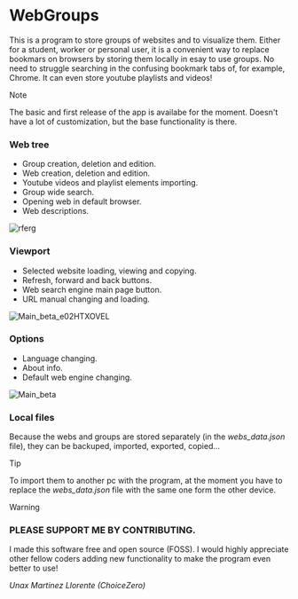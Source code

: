 # WebGroups

This is a program to store groups of websites and to visualize them. 
Either for a student, worker or personal user, it is a convenient way to replace bookmars on browsers by storing them locally in esay to use groups. No need to struggle searching in the confusing bookmark tabs of, for example, Chrome.
It can even store youtube playlists and videos!
> [!NOTE]
> The basic and first release of the app is availabe for the moment. Doesn't have a lot of customization, but the base functionality is there.

### Web tree
- Group creation, deletion and edition.
- Web creation, deletion and edition.
- Youtube videos and playlist elements importing.
- Group wide search.
- Opening web in default browser.
- Web descriptions.

![rferg ](https://github.com/user-attachments/assets/08630ae3-1e23-43fe-813c-b6fc5f099077)

### Viewport
- Selected website loading, viewing and copying.
- Refresh, forward and back buttons.
- Web search engine main page button.
- URL manual changing and loading.

![Main_beta_e02HTXOVEL](https://github.com/user-attachments/assets/c30bf3d1-103f-490c-874f-ee5c6102a6b9)

### Options
- Language changing.
- About info.
- Default web engine changing.

![Main_beta](https://github.com/user-attachments/assets/36870af3-8693-48c0-b464-fb6f4ea7e824)

### Local files
Because the webs and groups are stored separately (in the *webs_data.json* file), they can be backuped, imported, exported, copied...
> [!Tip]
>To import them to another pc with the program, at the moment you have to replace the *webs_data.json* file with the same one form the other device.

> [!Warning]
>### PLEASE SUPPORT ME BY CONTRIBUTING.
>I made this software free and open source (FOSS). 
>I would highly appreciate other fellow coders adding new functionality to make the program even better to use!

*Unax Martinez Llorente (ChoiceZero)*
